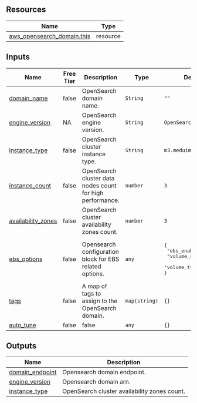 ## Resources


| Name                                                                                                                        | Type     |
|-----------------------------------------------------------------------------------------------------------------------------|----------|
| [aws_opensearch_domain.this](https://registry.terraform.io/providers/hashicorp/aws/latest/docs/resources/opensearch_domain) | resource |

## Inputs

| Name                                                                                              | Free Tier | Description                                               | Type          | Default                                                                                       | Required |
|---------------------------------------------------------------------------------------------------|-----------|-----------------------------------------------------------|---------------|-----------------------------------------------------------------------------------------------|:--------:|
| [domain_name]()                                                                                   | false     | OpenSearch domain name.                                   | `String`      | `""`                                                                                          |   yes    |
| [engine_version]()                                                                                | NA        | OpenSearch engine version.                                | `String`      | `OpenSearch_2.11`                                                                             |    no    |
| [instance_type]()                                                                                 | false     | OpenSearch cluster instance type.                         | `String`      | `m3.meduim.search`                                                                            |    no    |
| [instance_count]()                                                                                | false     | OpenSearch cluster data nodes count for high performance. | `number`      | `3`                                                                                           |    no    |
| [availability_zones]()                                                                            | false     | OpenSearch cluster availability zones count.              | `number`      | `3`                                                                                           |    no    |
| [ebs_options]()                                                                                   | false     | Opensearch configuration block for EBS related options.   | `any`         | <pre>{<br>  "ebs_enabled": true,<br>  "volume_size": 10,<br>  "volume_type": "gp3"<br>}</pre> |    no    |
| [tags]()                                                                                          | false     | A map of tags to assign to the OpenSearch domain.         | `map(string)` | `{}`                                                                                          |    no    |
| [auto\_tune](https://docs.aws.amazon.com/opensearch-service/latest/developerguide/auto-tune.html) | false     | false                                                     | `any`         | `{}`                                                                                          |    no    |


## Outputs


| Name               | Description                                  |
|--------------------|----------------------------------------------|
| [domain_endpoint]() | Opensearch domain endpoint.                  |
| [engine_version]() | Opensearch domain arn.                       |
| [instance_type]()  | OpenSearch cluster availability zones count. |